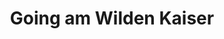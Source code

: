 ---
title: Going am Wilden Kaiser
url: /going-am-wilden-kaiser/
latitude: 47.514
longitude: 12.327
---